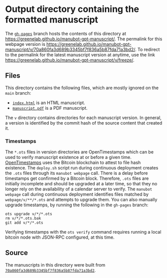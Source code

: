 # Output directory containing the formatted manuscript

The [`gh-pages`](https://github.com/greenelab/manubot-gpt-manuscript/tree/gh-pages) branch hosts the contents of this directory at <https://greenelab.github.io/manubot-gpt-manuscript/>.
The permalink for this webpage version is <https://greenelab.github.io/manubot-gpt-manuscript/v/70a860fa3d689b3345bf7f836a5b87fda71a3bd2/>.
To redirect to the permalink for the latest manuscript version at anytime, use the link <https://greenelab.github.io/manubot-gpt-manuscript/v/freeze/>.

## Files

This directory contains the following files, which are mostly ignored on the `main` branch:

+ [`index.html`](index.html) is an HTML manuscript.
+ [`manuscript.pdf`](manuscript.pdf) is a PDF manuscript.

The `v` directory contains directories for each manuscript version.
In general, a version is identified by the commit hash of the source content that created it.

### Timestamps

The `*.ots` files in version directories are OpenTimestamps which can be used to verify manuscript existence at or before a given time.
[OpenTimestamps](https://opentimestamps.org/) uses the Bitcoin blockchain to attest to file hash existence.
The `deploy.sh` script run during continuous deployment creates the `.ots` files through its `manubot webpage` call.
There is a delay before timestamps get confirmed by a Bitcoin block.
Therefore, `.ots` files are initially incomplete and should be upgraded at a later time, so that they no longer rely on the availability of a calendar server to verify.
The `manubot webpage` call during continuous deployment identifies files matched by `webpage/v/**/*.ots` and attempts to upgrade them.
You can also manually upgrade timestamps, by running the following in the `gh-pages` branch:

```shell
ots upgrade v/*/*.ots
rm v/*/*.ots.bak
git add v/*/*.ots
```

Verifying timestamps with the `ots verify` command requires running a local bitcoin node with JSON-RPC configured, at this time.

## Source

The manuscripts in this directory were built from
[`70a860fa3d689b3345bf7f836a5b87fda71a3bd2`](https://github.com/greenelab/manubot-gpt-manuscript/commit/70a860fa3d689b3345bf7f836a5b87fda71a3bd2).
